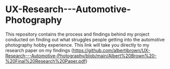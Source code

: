 # UX-Research---Automotive-Photography
This repository contains the process and findings behind my project conducted on finding out what struggles people getting into the automotive photography hobby experience.
This link will take you directly to my research paper on my findings (https://github.com/albertjbrown/UX-Research---Automotive-Photography/blob/main/Albert%20Brown%20-%20Final%20Research%20Paper.pdf)
